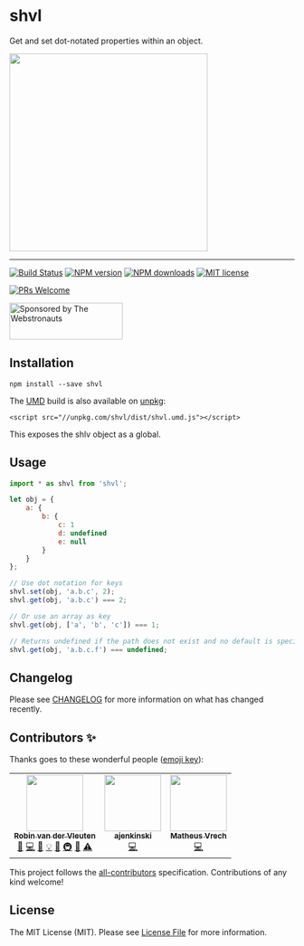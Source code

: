 # shvl

Get and set dot-notated properties within an object.

<img src="https://media.giphy.com/media/3o85xLDQLoZD1rk07u/giphy-downsized.gif" width="350" />

<hr />

[![Build Status](https://img.shields.io/github/workflow/status/robinvdvleuten/shvl/test.svg)](https://github.com/robinvdvleuten/shvl/actions?query=workflow%3Atest)
[![NPM version](https://img.shields.io/npm/v/shvl.svg)](https://www.npmjs.com/package/shvl)
[![NPM downloads](https://img.shields.io/npm/dm/shvl.svg)](https://www.npmjs.com/package/shvl)
[![MIT license](https://img.shields.io/github/license/robinvdvleuten/shvl.svg)](https://github.com/robinvdvleuten/shvl/blob/master/LICENSE)

[![PRs Welcome](https://img.shields.io/badge/PRs-welcome-brightgreen.svg)](http://makeapullrequest.com)

<a href="https://webstronauts.com/">
	<img src="https://webstronauts.com/badges/sponsored-by-webstronauts.svg" alt="Sponsored by The Webstronauts" width="200" height="65">
</a>

## Installation

```
npm install --save shvl
```

The [UMD](https://github.com/umdjs/umd) build is also available on [unpkg](https://unpkg.com/shvl/dist/shvl.umd.js):

```
<script src="//unpkg.com/shvl/dist/shvl.umd.js"></script>
```

This exposes the shlv object as a global.

## Usage

```js
import * as shvl from 'shvl';

let obj = {
	a: {
		b: {
			c: 1
			d: undefined
			e: null
		}
	}
};

// Use dot notation for keys
shvl.set(obj, 'a.b.c', 2);
shvl.get(obj, 'a.b.c') === 2;

// Or use an array as key
shvl.get(obj, ['a', 'b', 'c']) === 1;

// Returns undefined if the path does not exist and no default is specified
shvl.get(obj, 'a.b.c.f') === undefined;
```

## Changelog

Please see [CHANGELOG](CHANGELOG.md) for more information on what has changed recently.

## Contributors ✨

Thanks goes to these wonderful people ([emoji key](https://allcontributors.org/docs/en/emoji-key)):

<!-- ALL-CONTRIBUTORS-LIST:START - Do not remove or modify this section -->
<!-- prettier-ignore-start -->
<!-- markdownlint-disable -->
<table>
  <tr>
    <td align="center"><a href="https://robinvdvleuten.nl/"><img src="https://avatars3.githubusercontent.com/u/238295?v=4?s=100" width="100px;" alt=""/><br /><sub><b>Robin van der Vleuten</b></sub></a><br /><a href="#question-robinvdvleuten" title="Answering Questions">💬</a> <a href="https://github.com/robinvdvleuten/shvl/commits?author=robinvdvleuten" title="Code">💻</a> <a href="https://github.com/robinvdvleuten/shvl/commits?author=robinvdvleuten" title="Documentation">📖</a> <a href="#example-robinvdvleuten" title="Examples">💡</a> <a href="#ideas-robinvdvleuten" title="Ideas, Planning, & Feedback">🤔</a> <a href="#infra-robinvdvleuten" title="Infrastructure (Hosting, Build-Tools, etc)">🚇</a> <a href="https://github.com/robinvdvleuten/shvl/pulls?q=is%3Apr+reviewed-by%3Arobinvdvleuten" title="Reviewed Pull Requests">👀</a> <a href="https://github.com/robinvdvleuten/shvl/commits?author=robinvdvleuten" title="Tests">⚠️</a></td>
    <td align="center"><a href="https://github.com/ajenkinski"><img src="https://avatars0.githubusercontent.com/u/20757262?v=4?s=100" width="100px;" alt=""/><br /><sub><b>ajenkinski</b></sub></a><br /><a href="https://github.com/robinvdvleuten/shvl/commits?author=ajenkinski" title="Code">💻</a></td>
    <td align="center"><a href="https://lemonslab.me"><img src="https://avatars.githubusercontent.com/u/6394077?v=4?s=100" width="100px;" alt=""/><br /><sub><b>Matheus Vrech</b></sub></a><br /><a href="https://github.com/robinvdvleuten/shvl/commits?author=vrechson" title="Code">💻</a></td>
  </tr>
</table>

<!-- markdownlint-restore -->
<!-- prettier-ignore-end -->

<!-- ALL-CONTRIBUTORS-LIST:END -->

This project follows the [all-contributors](https://github.com/all-contributors/all-contributors) specification. Contributions of any kind welcome!

## License

The MIT License (MIT). Please see [License File](LICENSE) for more information.

